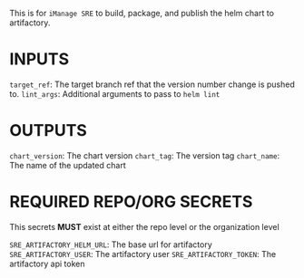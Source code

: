 This is for `iManage SRE` to build, package, and publish the helm chart to artifactory.


# INPUTS

`target_ref`: The target branch ref that the version number change is pushed to.
`lint_args`: Additional arguments to pass to `helm lint`

# OUTPUTS

`chart_version`: The chart version
`chart_tag`: The version tag
`chart_name`: The name of the updated chart

# REQUIRED REPO/ORG SECRETS

This secrets **MUST** exist at either the repo level or the organization level

`SRE_ARTIFACTORY_HELM_URL`: The base url for artifactory
`SRE_ARTIFACTORY_USER`: The artifactory user
`SRE_ARTIFACTORY_TOKEN`: The artifactory api token